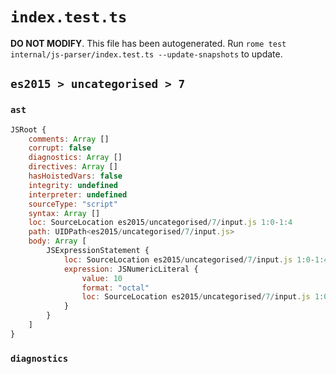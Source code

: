 # `index.test.ts`

**DO NOT MODIFY**. This file has been autogenerated. Run `rome test internal/js-parser/index.test.ts --update-snapshots` to update.

## `es2015 > uncategorised > 7`

### `ast`

```javascript
JSRoot {
	comments: Array []
	corrupt: false
	diagnostics: Array []
	directives: Array []
	hasHoistedVars: false
	integrity: undefined
	interpreter: undefined
	sourceType: "script"
	syntax: Array []
	loc: SourceLocation es2015/uncategorised/7/input.js 1:0-1:4
	path: UIDPath<es2015/uncategorised/7/input.js>
	body: Array [
		JSExpressionStatement {
			loc: SourceLocation es2015/uncategorised/7/input.js 1:0-1:4
			expression: JSNumericLiteral {
				value: 10
				format: "octal"
				loc: SourceLocation es2015/uncategorised/7/input.js 1:0-1:4
			}
		}
	]
}
```

### `diagnostics`

```

```
